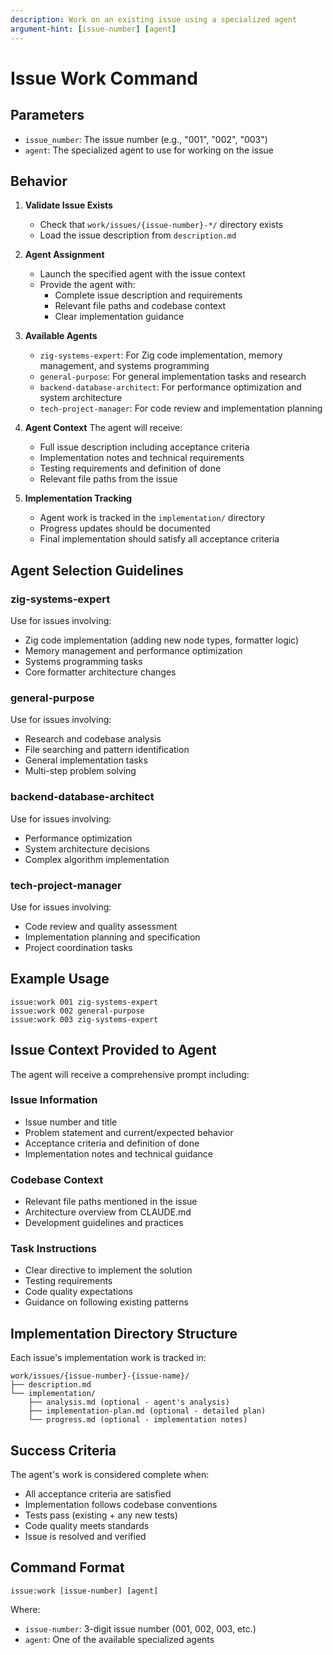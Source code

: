 ```yaml
---
description: Work on an existing issue using a specialized agent
argument-hint: [issue-number] [agent]
---
```


# Issue Work Command

## Parameters
- `issue_number`: The issue number (e.g., "001", "002", "003")
- `agent`: The specialized agent to use for working on the issue

## Behavior

1. **Validate Issue Exists**
   - Check that `work/issues/{issue-number}-*/` directory exists
   - Load the issue description from `description.md`

2. **Agent Assignment**
   - Launch the specified agent with the issue context
   - Provide the agent with:
     - Complete issue description and requirements
     - Relevant file paths and codebase context
     - Clear implementation guidance

3. **Available Agents**
   - `zig-systems-expert`: For Zig code implementation, memory management, and systems programming
   - `general-purpose`: For general implementation tasks and research
   - `backend-database-architect`: For performance optimization and system architecture
   - `tech-project-manager`: For code review and implementation planning

4. **Agent Context**
   The agent will receive:
   - Full issue description including acceptance criteria
   - Implementation notes and technical requirements
   - Testing requirements and definition of done
   - Relevant file paths from the issue

5. **Implementation Tracking**
   - Agent work is tracked in the `implementation/` directory
   - Progress updates should be documented
   - Final implementation should satisfy all acceptance criteria

## Agent Selection Guidelines

### zig-systems-expert
Use for issues involving:
- Zig code implementation (adding new node types, formatter logic)
- Memory management and performance optimization
- Systems programming tasks
- Core formatter architecture changes

### general-purpose
Use for issues involving:
- Research and codebase analysis
- File searching and pattern identification
- General implementation tasks
- Multi-step problem solving

### backend-database-architect
Use for issues involving:
- Performance optimization
- System architecture decisions
- Complex algorithm implementation

### tech-project-manager
Use for issues involving:
- Code review and quality assessment
- Implementation planning and specification
- Project coordination tasks

## Example Usage
```
issue:work 001 zig-systems-expert
issue:work 002 general-purpose
issue:work 003 zig-systems-expert
```

## Issue Context Provided to Agent

The agent will receive a comprehensive prompt including:

### Issue Information
- Issue number and title
- Problem statement and current/expected behavior
- Acceptance criteria and definition of done
- Implementation notes and technical guidance

### Codebase Context
- Relevant file paths mentioned in the issue
- Architecture overview from CLAUDE.md
- Development guidelines and practices

### Task Instructions
- Clear directive to implement the solution
- Testing requirements
- Code quality expectations
- Guidance on following existing patterns

## Implementation Directory Structure

Each issue's implementation work is tracked in:
```
work/issues/{issue-number}-{issue-name}/
├── description.md
└── implementation/
    ├── analysis.md (optional - agent's analysis)
    ├── implementation-plan.md (optional - detailed plan)
    └── progress.md (optional - implementation notes)
```

## Success Criteria

The agent's work is considered complete when:
- All acceptance criteria are satisfied
- Implementation follows codebase conventions
- Tests pass (existing + any new tests)
- Code quality meets standards
- Issue is resolved and verified

## Command Format
```
issue:work [issue-number] [agent]
```

Where:
- `issue-number`: 3-digit issue number (001, 002, 003, etc.)
- `agent`: One of the available specialized agents